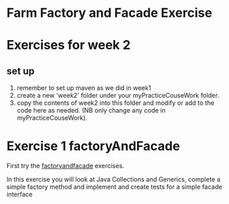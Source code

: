 # Farm Factory and Facade Exercise
# Exercises for week 2

## set up
1. remember to set up maven as we did in week1
2. create a new 'week2' folder under your myPracticeCouseWork folder.
3. copy the contents of week2 into this folder and modify or add to the code here as needed. (NB only change any code in myPracticeCouseWork).

# Exercise 1 factoryAndFacade

First try the  [factoryandfacade](../week2/factoryandfacade) exercises.

In this exercise you will look at Java Collections and Generics, complete a simple factory method and implement and create tests for a simple facade interface



